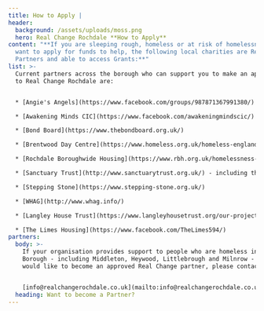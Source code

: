 ```yaml
---
title: How to Apply |
header:
  background: /assets/uploads/moss.png
  hero: Real Change Rochdale **How to Apply**
content: "**If you are sleeping rough, homeless or at risk of homelessness and
  want to apply for funds to help, the following local charities are Registered
  Partners and able to access Grants:**"
list: >-
  Current partners across the borough who can support you to make an application
  to Real Change Rochdale are:


  * [Angie's Angels](https://www.facebook.com/groups/987871367991380/)

  * [Awakening Minds CIC](https://www.facebook.com/awakeningmindscic/)

  * [Bond Board](https://www.thebondboard.org.uk/)

  * [Brentwood Day Centre](https://www.homeless.org.uk/homeless-england/service/middleton-day-centre)

  * [Rochdale Boroughwide Housing](https://www.rbh.org.uk/homelessness-service)

  * [Sanctuary Trust](http://www.sanctuarytrust.org.uk/) - including the Soup Kitchen and STEP Hostel

  * [Stepping Stone](https://www.stepping-stone.org.uk/)

  * [WHAG](http://www.whag.info/)

  * [Langley House Trust](https://www.langleyhousetrust.org/our-projects/tekoa-house/)/ Tekoa Hous

  * [The Limes Housing](https://www.facebook.com/TheLimes594/)
partners:
  body: >-
    If your organisation provides support to people who are homeless in Rochdale
    Borough - including Middleton, Heywood, Littlebrough and Milnrow - and you
    would like to become an approved Real Change partner, please contact us at:


    [info@realchangerochdale.co.uk](mailto:info@realchangerochdale.co.uk)
  heading: Want to become a Partner?
---
```


